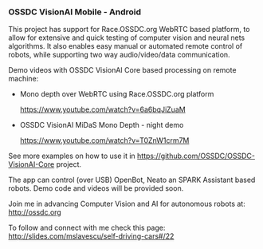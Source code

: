 ### OSSDC VisionAI Mobile - Android

This project has support for Race.OSSDC.org WebRTC based platform, to allow for extensive and quick testing of computer vision and neural nets algorithms.
It also enables easy manual or automated remote control of robots, while supporting two way audio/video/data communication.

Demo videos with OSSDC VisionAI Core based processing on remote machine:

- Mono depth over WebRTC using Race.OSSDC.org platform

	https://www.youtube.com/watch?v=6a6bqJiZuaM

- OSSDC VisionAI MiDaS Mono Depth - night demo

	https://www.youtube.com/watch?v=T0ZnW1crm7M

See more examples on how to use it in https://github.com/OSSDC/OSSDC-VisionAI-Core project.

The app can control (over USB) OpenBot, Neato an SPARK Assistant based robots. Demo code and videos will be provided soon.

Join me in advancing Computer Vision and AI for autonomous robots at: http://ossdc.org

To follow and connect with me check this page:
http://slides.com/mslavescu/self-driving-cars#/22
